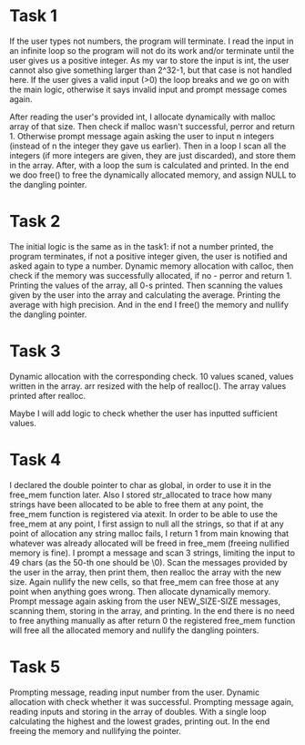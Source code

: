 # Task 1

If the user types not numbers, the program will terminate.
I read the input in an infinite loop so the program will not do its work and/or terminate until the user gives us a positive integer.
As my var to store the input is int, the user cannot also give something larger than 2^32-1, but that case is not handled here. 
If the user gives a valid input (>0) the loop breaks and we go on with the main logic, otherwise it says invalid input and prompt message comes again.


After reading the user's provided int, I allocate dynamically with malloc array of that size. Then check if malloc wasn't successful, perror and return 1. Otherwise prompt message again asking the user to input n integers (instead of n the integer they gave us earlier). Then in a loop I scan all the integers (if more integers are given, they are just discarded), and store them in the array. After, with a loop the sum is calculated and printed.
In the end we doo free() to free the dynamically allocated memory, and assign NULL to the dangling pointer.


# Task 2

The initial logic is the same as in the task1: if not a number printed, the program terminates, if not a positive integer given, the user is notified and asked again to type a number. 
Dynamic memory allocation with calloc, then check if the memory was successfully allocated, if no - perror and return 1.
Printing the values of the array, all 0-s printed.
Then scanning the values given by the user into the array and calculating the average.
Printing the average with high precision.
And in the end I free() the memory and nullify the dangling pointer.


# Task 3

Dynamic allocation with the corresponding check. 10 values scaned, values written in the array.
arr resized with the help of realloc(). 
The array values printed after realloc.


Maybe I will add logic to check whether the user has inputted sufficient values.


# Task 4

I declared the double pointer to char as global, in order to use it in the free_mem function later. Also I stored str_allocated to trace how many strings have been allocated to be able to free them at any point, the free_mem function is registered via atexit. In order to be able to use the free_mem at any point, I first assign to null all the strings, so that if at any point of allocation any string malloc fails, I return 1 from main knowing that whatever was already allocated will be freed in free_mem (freeing nullified memory is fine).
I prompt a message and scan 3 strings, limiting the input to 49 chars (as the 50-th one should be \0).
Scan the messages provided by the user in the array, then print them, then realloc the array with the new size.
Again nullify the new cells, so that free_mem can free those at any point when anything goes wrong. 
Then allocate dynamically memory.
Prompt message again asking from the user NEW_SIZE-SIZE messages, scanning them, storing in the array, and printing.
In the end there is no need to free anything manually as after return 0 the registered free_mem function will free all the allocated memory and nullify the dangling pointers.

# Task 5

Prompting message, reading input number from the user. 
Dynamic allocation with check whether it was successful.
Prompting message again, reading inputs and storing in the array of doubles.
With a single loop calculating the highest and the lowest grades, printing out.
In the end freeing the memory and nullifying the pointer.




